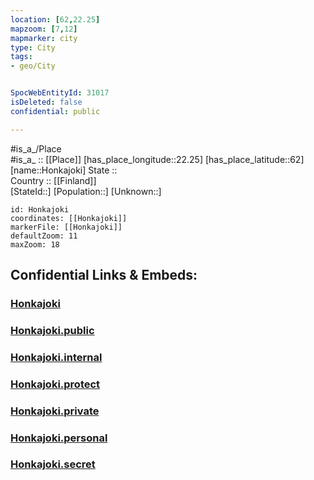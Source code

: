 ```yaml
---
location: [62,22.25] 
mapzoom: [7,12] 
mapmarker: city 
type: City
tags:
- geo/City


SpocWebEntityId: 31017
isDeleted: false
confidential: public

---
```

#is_a_/Place  
#is_a_ :: [[Place]] 
[has_place_longitude::22.25] 
[has_place_latitude::62] 
[name::Honkajoki] 
State ::  
Country :: [[Finland]]  
[StateId::] 
[Population::] 
[Unknown::] 


```leaflet
id: Honkajoki
coordinates: [[Honkajoki]] 
markerFile: [[Honkajoki]] 
defaultZoom: 11 
maxZoom: 18
```


## Confidential Links & Embeds: 

### [Honkajoki](/_Standards/Earth/Continent/Europe/Europe~North/Finland/Provinces~Finland/Western_Finland/counties~Western_Finland/Satakunta/City/Honkajoki.md) 

### [Honkajoki.public](/_public/Earth/Continent/Europe/Europe~North/Finland/Provinces~Finland/Western_Finland/counties~Western_Finland/Satakunta/City/Honkajoki.public.md) 

### [Honkajoki.internal](/_internal/Earth/Continent/Europe/Europe~North/Finland/Provinces~Finland/Western_Finland/counties~Western_Finland/Satakunta/City/Honkajoki.internal.md) 

### [Honkajoki.protect](/_protect/Earth/Continent/Europe/Europe~North/Finland/Provinces~Finland/Western_Finland/counties~Western_Finland/Satakunta/City/Honkajoki.protect.md) 

### [Honkajoki.private](/_private/Earth/Continent/Europe/Europe~North/Finland/Provinces~Finland/Western_Finland/counties~Western_Finland/Satakunta/City/Honkajoki.private.md) 

### [Honkajoki.personal](/_personal/Earth/Continent/Europe/Europe~North/Finland/Provinces~Finland/Western_Finland/counties~Western_Finland/Satakunta/City/Honkajoki.personal.md) 

### [Honkajoki.secret](/_secret/Earth/Continent/Europe/Europe~North/Finland/Provinces~Finland/Western_Finland/counties~Western_Finland/Satakunta/City/Honkajoki.secret.md)

